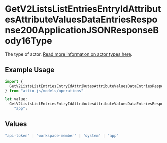 # GetV2ListsListEntriesEntryIdAttributesAttributeValuesDataEntriesResponse200ApplicationJSONResponseBody16Type

The type of actor. [Read more information on actor types here](/docs/actors).

## Example Usage

```typescript
import {
  GetV2ListsListEntriesEntryIdAttributesAttributeValuesDataEntriesResponse200ApplicationJSONResponseBody16Type,
} from "attio-js/models/operations";

let value:
  GetV2ListsListEntriesEntryIdAttributesAttributeValuesDataEntriesResponse200ApplicationJSONResponseBody16Type =
    "app";
```

## Values

```typescript
"api-token" | "workspace-member" | "system" | "app"
```